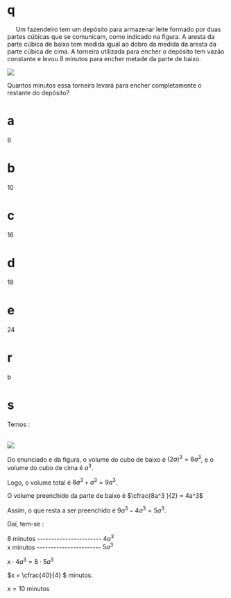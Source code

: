 # q
     Um fazendeiro tem um depósito para armazenar leite formado por duas partes cúbicas que se comunicam, como indicado na figura. A aresta da parte cúbica de baixo tem medida igual ao dobro da medida da aresta da parte cúbica de cima. A torneira utilizada para encher o depósito tem vazão constante e levou 8 minutos para encher metade da parte de baixo.

![](https://firebasestorage.googleapis.com/v0/b/firebase-enemio.appspot.com/o/questoes%2F398%2F6ef92946-ba51-2e25-bd18-5e685d76043f.png?alt=media\&token=42431541-6b51-435f-a49e-53442113b7e2)

Quantos minutos essa torneira levará para encher completamente o restante do depósito?

# a
8

# b
10

# c
16

# d
18

# e
24

# r
b

# s
Temos :

\
![](https://firebasestorage.googleapis.com/v0/b/firebase-enemio.appspot.com/o/questoes%2F398%2Fe1af0824-ef63-4f9f-dd44-5ae4b0494928.png?alt=media\&token=3ecae4aa-8beb-45b9-84c9-7ea56eee70dc)

Do enunciado e da figura, o volume do cubo de baixo é $(2a)^3 = 8a^3$, e o volume do cubo de cima é $a^3$.

Logo, o volume total é $8a^3 + a^3 = 9a^3$.

O volume preenchido da parte de baixo é $\cfrac{8a^3 }{2} = 4a^3$

Assim, o que resta a ser preenchido é $9a^3 - 4a^3 = 5a^3$.

Daí, tem-se :

8 minutos ----------------------- $4a^3$\
x minutos ----------------------- $5a^3$

$x \cdot 4a^3 = 8 \cdot 5a^3$

$x = \cfrac{40}{4} $ minutos.

$x = 10$ minutos
